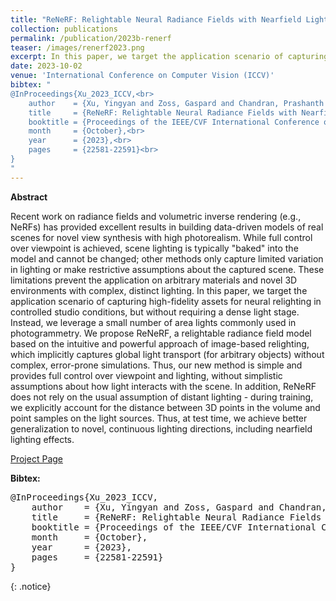 ```yaml
---
title: "ReNeRF: Relightable Neural Radiance Fields with Nearfield Lighting"
collection: publications
permalink: /publication/2023b-renerf
teaser: /images/renerf2023.png
excerpt: In this paper, we target the application scenario of capturing high-fidelity assets for neural relighting in controlled studio conditions, but without requiring a dense light stage. Instead, we leverage a small number of area lights commonly used in photogrammetry. [[Project Page]](https://studios.disneyresearch.com/2023/10/02/renerf-relightable-neural-radiance-fields-with-nearfield-lighting/)<br><br>
date: 2023-10-02
venue: 'International Conference on Computer Vision (ICCV)'
bibtex: "
@InProceedings{Xu_2023_ICCV,<br>
    author    = {Xu, Yingyan and Zoss, Gaspard and Chandran, Prashanth and Gross, Markus and Bradley, Derek and Gotardo, Paulo},<br>
    title     = {ReNeRF: Relightable Neural Radiance Fields with Nearfield Lighting},<br>
    booktitle = {Proceedings of the IEEE/CVF International Conference on Computer Vision (ICCV)},<br>
    month     = {October},<br>
    year      = {2023},<br>
    pages     = {22581-22591}<br>
}
"
---
```


**Abstract**
<p>
Recent work on radiance fields and volumetric inverse rendering (e.g., NeRFs) has provided excellent results in building data-driven models of real scenes for novel view synthesis with high photorealism. While full control over viewpoint is achieved, scene lighting is typically "baked" into the model and cannot be changed; other methods only capture limited variation in lighting or make restrictive assumptions about the captured scene. These limitations prevent the application on arbitrary materials and novel 3D environments with complex, distinct lighting. In this paper, we target the application scenario of capturing high-fidelity assets for neural relighting in controlled studio conditions, but without requiring a dense light stage. Instead, we leverage a small number of area lights commonly used in photogrammetry. We propose ReNeRF, a relightable radiance field model based on the intuitive and powerful approach of image-based relighting, which implicitly captures global light transport (for arbitrary objects) without complex, error-prone simulations. Thus, our new method is simple and provides full control over viewpoint and lighting, without simplistic assumptions about how light interacts with the scene. In addition, ReNeRF does not rely on the usual assumption of distant lighting - during training, we explicitly account for the distance between 3D points in the volume and point samples on the light sources. Thus, at test time, we achieve better generalization to novel, continuous lighting directions, including nearfield lighting effects.
</p>

[Project Page](https://studios.disneyresearch.com/2023/10/02/renerf-relightable-neural-radiance-fields-with-nearfield-lighting/)

**Bibtex:** 
<pre>
@InProceedings{Xu_2023_ICCV,
    author    = {Xu, Yingyan and Zoss, Gaspard and Chandran, Prashanth and Gross, Markus and Bradley, Derek and Gotardo, Paulo},
    title     = {ReNeRF: Relightable Neural Radiance Fields with Nearfield Lighting},
    booktitle = {Proceedings of the IEEE/CVF International Conference on Computer Vision (ICCV)},
    month     = {October},
    year      = {2023},
    pages     = {22581-22591}
}
</pre>
{: .notice}